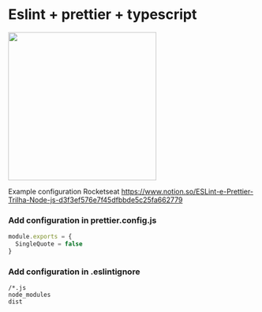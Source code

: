 
# Eslint + prettier + typescript

<img src="https://i.ytimg.com/vi/vbBQj5KbpTg/maxresdefault.jpg" width="300px" >

Example configuration Rocketseat
https://www.notion.so/ESLint-e-Prettier-Trilha-Node-js-d3f3ef576e7f45dfbbde5c25fa662779

### Add configuration in prettier.config.js
```js
module.exports = {
  SingleQuote = false
}
```

### Add configuration in .eslintignore
```
/*.js
node_modules
dist
```
